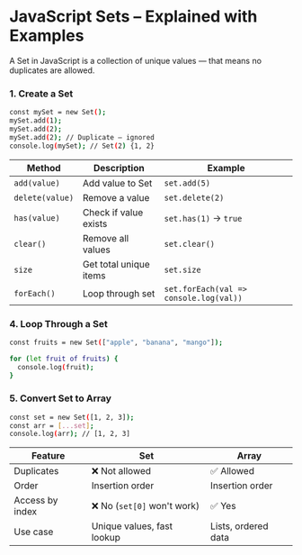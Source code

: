 

# JavaScript Sets – Explained with Examples
A Set in JavaScript is a collection of unique values — that means no duplicates are allowed.

### 1. Create a Set
```bash
const mySet = new Set();
mySet.add(1);
mySet.add(2);
mySet.add(2); // Duplicate – ignored
console.log(mySet); // Set(2) {1, 2}

```

| Method          | Description            | Example                                |
| --------------- | ---------------------- | -------------------------------------- |
| `add(value)`    | Add value to Set       | `set.add(5)`                           |
| `delete(value)` | Remove a value         | `set.delete(2)`                        |
| `has(value)`    | Check if value exists  | `set.has(1)` → `true`                  |
| `clear()`       | Remove all values      | `set.clear()`                          |
| `size`          | Get total unique items | `set.size`                             |
| `forEach()`     | Loop through set       | `set.forEach(val => console.log(val))` |

### 4. Loop Through a Set
```bash
const fruits = new Set(["apple", "banana", "mango"]);

for (let fruit of fruits) {
  console.log(fruit);
}
```

### 5. Convert Set to Array
```bash
const set = new Set([1, 2, 3]);
const arr = [...set];
console.log(arr); // [1, 2, 3]
```

| Feature         | Set                        | Array               |
| --------------- | -------------------------- | ------------------- |
| Duplicates      | ❌ Not allowed              | ✅ Allowed           |
| Order           | Insertion order            | Insertion order     |
| Access by index | ❌ No (`set[0]` won't work) | ✅ Yes               |
| Use case        | Unique values, fast lookup | Lists, ordered data |

